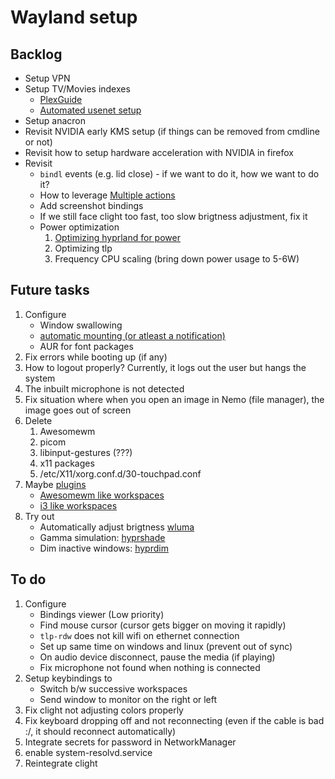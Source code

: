 # Wayland setup

## Backlog

- Setup VPN
- Setup TV/Movies indexes
  - [PlexGuide](https://github.com/plexguide/PlexGuide.com)
  - [Automated usenet setup](https://blog.decryption.net.au/t/a-fully-automated-usenet-piracy-machine-with-plex-sabnzbd-and-sonarr/130)
- Setup anacron
- Revisit NVIDIA early KMS setup (if things can be removed from cmdline or not)
- Revisit how to setup hardware acceleration with NVIDIA in firefox
- Revisit
  - `bindl` events (e.g. lid close) - if we want to do it, how we want to do it?
  - How to leverage [Multiple actions](http://wiki.hyprland.org/Configuring/Binds/#multiple-binds-to-one-key)
  - Add screenshot bindings
  - If we still face clight too fast, too slow brigtness adjustment, fix it
  - Power optimization
    1. [Optimizing hyprland for power](http://wiki.hyprland.org/FAQ/#how-do-i-make-hyprland-draw-as-little-power-as-possible-on-my-laptop)
    2. Optimizing tlp
    3. Frequency CPU scaling (bring down power usage to 5-6W)

## Future tasks

1. Configure
   - Window swallowing
   - [automatic mounting (or atleast a notification)](https://wiki.hyprland.org/Useful-Utilities/Other/#automatically-mounting-using-udiskie)
   - AUR for font packages
2. Fix errors while booting up (if any)
3. How to logout properly? Currently, it logs out the user but hangs the system
4. The inbuilt microphone is not detected
5. Fix situation where when you open an image in Nemo (file manager),
   the image goes out of screen
6. Delete
   1. Awesomewm
   2. picom
   3. libinput-gestures (???)
   4. x11 packages
   5. /etc/X11/xorg.conf.d/30-touchpad.conf
7. Maybe [plugins](https://wiki.hyprland.org/Plugins/Using-Plugins/#getting-plugins)
   - [Awesomewm like workspaces](https://github.com/Duckonaut/split-monitor-workspaces?tab=readme-ov-file)
   - [i3 like workspaces](https://github.com/outfoxxed/hy3)
8. Try out
   - Automatically adjust brigtness [wluma](https://github.com/maximbaz/wluma?tab=readme-ov-file)
   - Gamma simulation: [hyprshade](https://github.com/loqusion/hyprshade)
   - Dim inactive windows: [hyprdim](https://github.com/donovanglover/hyprdim)

## To do

1. Configure
   - Bindings viewer (Low priority)
   - Find mouse cursor (cursor gets bigger on moving it rapidly)
   - `tlp-rdw` does not kill wifi on ethernet connection
   - Set up same time on windows and linux (prevent out of sync)
   - On audio device disconnect, pause the media (if playing)
   - Fix microphone not found when nothing is connected
2. Setup keybindings to
   - Switch b/w successive workspaces
   - Send window to monitor on the right or left
3. Fix clight not adjusting colors properly
4. Fix keyboard dropping off and not reconnecting (even if the
   cable is bad :/, it should reconnect automatically)
5. Integrate secrets for password in NetworkManager
6. enable system-resolvd.service
7. Reintegrate clight
